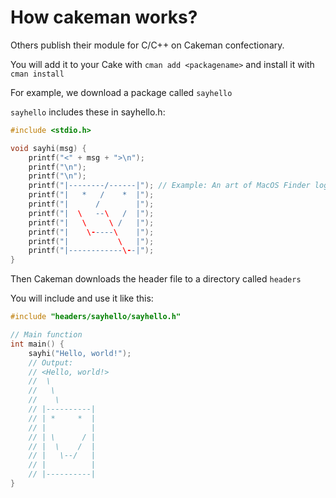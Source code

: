 # How cakeman works?
Others publish their module for C/C++ on Cakeman confectionary.

You will add it to your Cake with `cman add <packagename>` and install it with `cman install`

For example, we download a package called `sayhello`

`sayhello` includes these in sayhello.h:
```c
#include <stdio.h>

void sayhi(msg) {
    printf("<" + msg + ">\n");
    printf("\n");
    printf("\n");
    printf("|--------/------|"); // Example: An art of MacOS Finder logo
    printf("|   *   /    *  |");
    printf("|      /        |");
    printf("|  \   --\   /  |");
    printf("|   \     \ /   |");
    printf("|    \-----\    |");
    printf("|           \   |");
    printf("|------------\--|");
}
```

Then Cakeman downloads the header file to a directory called `headers`

You will include and use it like this:
```c
#include "headers/sayhello/sayhello.h" 

// Main function
int main() {
    sayhi("Hello, world!");
    // Output:
    // <Hello, world!>
    //  \
    //   \
    //    \
    // |----------|
    // | *     *  |
    // |          |
    // | \      / |
    // |  \    /  |
    // |   \--/   |
    // |          |
    // |----------|
}
```

